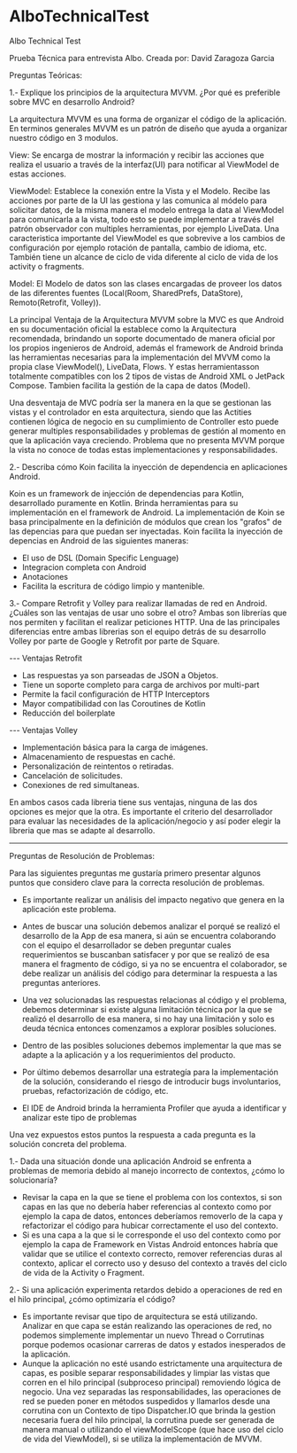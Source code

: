 # AlboTechnicalTest
Albo Technical Test

Prueba Técnica para entrevista Albo.
Creada por: David Zaragoza Garcia

Preguntas Teóricas:

1.- Explique los principios de la arquitectura MVVM. ¿Por qué es preferible sobre MVC en
desarrollo Android?

La arquitectura MVVM es una forma de organizar el código de la aplicación. En terminos generales
MVVM es un patrón de diseño que ayuda a organizar nuestro código en 3 modulos.

View: Se encarga de mostrar la información y recibir las acciones que realiza el usuario a 
través de la interfaz(UI) para notificar al ViewModel de estas acciones.

ViewModel: Establece la conexión entre la Vista y el Modelo. Recibe las acciones por parte de la UI
las gestiona y las comunica al módelo para solicitar datos, de la misma manera el modelo entrega la data al ViewModel 
para comunicarla a la vista, todo esto se puede implementar a través del patrón observador con multiples
herramientas, por ejemplo LiveData. Una caracteristica importante del ViewModel es que sobrevive a los
cambios de configuración por ejemplo rotación de pantalla, cambio de idioma, etc. También tiene un 
alcance de ciclo de vida diferente al ciclo de vida de los activity o fragments.

Model: El Modelo de datos son las clases encargadas de proveer los datos de las diferentes 
fuentes (Local(Room, SharedPrefs, DataStore), Remoto(Retrofit, Volley)).

La principal Ventaja de la Arquitectura MVVM sobre la MVC es que Android en su documentación oficial
la establece como la Arquitectura recomendada, brindando un soporte documentado de manera oficial
por los propios ingenieros de Android, además el framework de Android brinda las herramientas
necesarias para la implementación del MVVM como la propia clase ViewModel(), LiveData, Flows. 
Y estas herramientasson totalmente compatibles con los 2 tipos de vistas de Android XML o JetPack Compose. 
Tambien facilita la gestión de la capa de datos (Model).

Una desventaja de MVC podría ser la manera en la que se gestionan las vistas y el controlador en esta arquitectura,
siendo que las Actities contienen lógica de negocio en su cumplimiento de Controller esto puede generar multiples 
responsabilidades y problemas de gestión al momento en que la aplicación vaya creciendo. Problema que no presenta
MVVM porque la vista no conoce de todas estas implementaciones y responsabilidades.


2.- Describa cómo Koin facilita la inyección de dependencia en aplicaciones Android.

Koin es un framework de injección de dependencias para Kotlin, desarrollado puramente en Kotlin.
Brinda herramientas para su implementación en el framework de Android.
La implementación de Koin se basa principalmente en la definición de módulos que crean
los "grafos" de las depencias para que puedan ser inyectadas.
Koin facilita la inyección de depencias en Android de las siguientes maneras:
- El uso de DSL (Domain Specific Lenguage)
- Integracion completa con Android
- Anotaciones
- Facilita la escritura de código limpio y mantenible.

3.- Compare Retrofit y Volley para realizar llamadas de red en Android. ¿Cuáles son las
ventajas de usar uno sobre el otro?
Ambas son librerías que nos permiten y facilitan el realizar peticiones HTTP.
Una de las principales diferencias entre ambas librerias son el equipo detrás de su desarrollo
Volley por parte de Google y Retrofit por parte de Square.

--- Ventajas Retrofit
- Las respuestas ya son parseadas de JSON a Objetos.
- Tiene un soporte completo para carga de archivos por multi-part
- Permite la facil configuración de HTTP Interceptors
- Mayor compatibilidad con las Coroutines de Kotlin
- Reducción del boilerplate

--- Ventajas Volley
- Implementación básica para la carga de imágenes.
- Almacenamiento de respuestas en caché.
- Personalización de reintentos o retiradas.
- Cancelación de solicitudes.
- Conexiones de red simultaneas.

En ambos casos cada libreria tiene sus ventajas, ninguna de las dos opciones es mejor que la otra.
Es importante el criterio del desarrollador para evaluar las necesidades de la aplicación/negocio y así
poder elegir la libreria que mas se adapte al desarrollo. 

--------------------------------------------------------------------------------------------

Preguntas de Resolución de Problemas:

Para las siguientes preguntas me gustaría primero presentar algunos puntos que considero clave para la
correcta resolución de problemas.

- Es importante realizar un análisis del impacto negativo que genera en la aplicación este problema.
- Antes de buscar una solución debemos analizar el porqué se realizó el desarrollo de la App de esa manera,
  si aún se encuentra colaborando con el equipo el desarrollador se deben preguntar cuales requerimientos
  se buscanban satisfacer y por que se realizó de esa manera el fragmento de código, si ya no se encuentra
  el colaborador, se debe realizar un análisis del código para determinar la respuesta a las preguntas anteriores.
- Una vez solucionadas las respuestas relacionas al código y el problema, debemos determinar si existe alguna
  limitación técnica por la que se realizó el desarrollo de esa manera, si no hay una limitación y solo
  es deuda técnica entonces comenzamos a explorar posibles soluciones.
- Dentro de las posibles soluciones debemos implementar la que mas se adapte a la aplicación y a los requerimientos
  del producto.
- Por último debemos desarrollar una estrategía para la implementación de la solución, considerando el riesgo de
  introducir bugs involuntarios, pruebas, refactorización de código, etc.

- El IDE de Android brinda la herramienta Profiler que ayuda a identificar y analizar este tipo de problemas

Una vez expuestos estos puntos la respuesta a cada pregunta es la solución concreta del problema.

1.- Dada una situación donde una aplicación Android se enfrenta a problemas de
memoria debido al manejo incorrecto de contextos, ¿cómo lo solucionaría?
- Revisar la capa en la que se tiene el problema con los contextos, si son capas en las que no debería haber referencias
al contexto como por ejemplo la capa de datos, entonces deberíamos removerlo de la capa y refactorizar el código para
hubicar correctamente el uso del contexto.
- Si es una capa a la que si le corresponde el uso del contexto como por ejemplo la capa de Framework en Vistas Android
entonces habría que validar que se utilice el contexto correcto, remover referencias duras al contexto, aplicar el 
correcto uso y desuso del contexto a través del ciclo de vida de la Activity o Fragment.

2.- Si una aplicación experimenta retardos debido a operaciones de red en el hilo
principal, ¿cómo optimizaría el código?
- Es importante revisar que tipo de arquitectura se está utilizando.
  Analizar en que capa se están realizando las operaciones de red, no podemos simplemente implementar un nuevo Thread o Corrutinas
  porque podemos ocasionar carreras de datos y estados inesperados de la aplicación.
- Aunque la aplicación no esté usando estrictamente una arquitectura de capas, es posible separar responsabilidades y limpiar las 
 vistas que corren en el hilo principal (subproceso principal) removiendo lógica de negocio.
 Una vez separadas las responsabilidades, las operaciones de red se pueden poner en métodos suspedidos y llamarlos desde una
 corrutina con un Contexto de tipo Dispatcher.IO que brinda la gestion necesaria fuera del hilo principal, la corrutina puede ser
 generada de manera manual o utilizando el viewModelScope (que hace uso del ciclo de vida del ViewModel), si se utiliza la implementación de MVVM.

